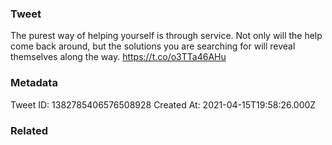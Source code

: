 ### Tweet
The purest way of helping yourself is through service. Not only will the help come back around, but the solutions you are searching for will reveal themselves along the way. https://t.co/o3TTa46AHu

### Metadata
Tweet ID: 1382785406576508928
Created At: 2021-04-15T19:58:26.000Z

### Related

